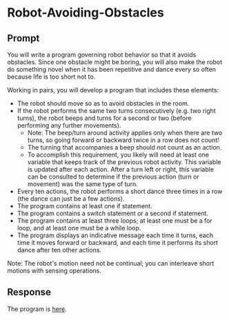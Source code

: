 # Robot-Avoiding-Obstacles

## Prompt
You will write a program governing robot behavior so that it avoids obstacles. Since one obstacle might be boring, you will also make the robot do something novel when it has been repetitive and dance every so often because life is too short not to.

Working in pairs, you will develop a program that includes these elements:

* The robot should move so as to avoid obstacles in the room.
* If the robot performs the same two turns consecutively (e.g. two right turns), the robot beeps and turns for a second or two (before performing any further movements).
  *  Note: The beep/turn around activity applies only when there are two turns, so going forward or backward twice in a row does not count!
  *  The turning that accompanies a beep should not count as an action.
  *  To accomplish this requirement, you likely will need at least one variable that keeps track of the previous robot activity. This variable is updated after each action. After a turn left or right, this variable can be consulted to determine if the previous action (turn or movement) was the same type of turn.
*  Every ten actions, the robot performs a short dance three times in a row (the dance can just be a few actions).
*  The program contains at least one if statement.
*  The program contains a switch statement or a second if statement.
*  The program contains at least three loops; at least one must be a for loop, and at least one must be a while loop.
*  The program displays an indicative message each time it turns, each time it moves forward or backward, and each time it performs its short dance after ten other actions.

Note: The robot's motion need not be continual; you can interleave short motions with sensing operations.

## Response
The program is [here](https://github.com/ridhika123/Robot-Avoiding-Obstacles/blob/main/avoiding_obstacles.c).
